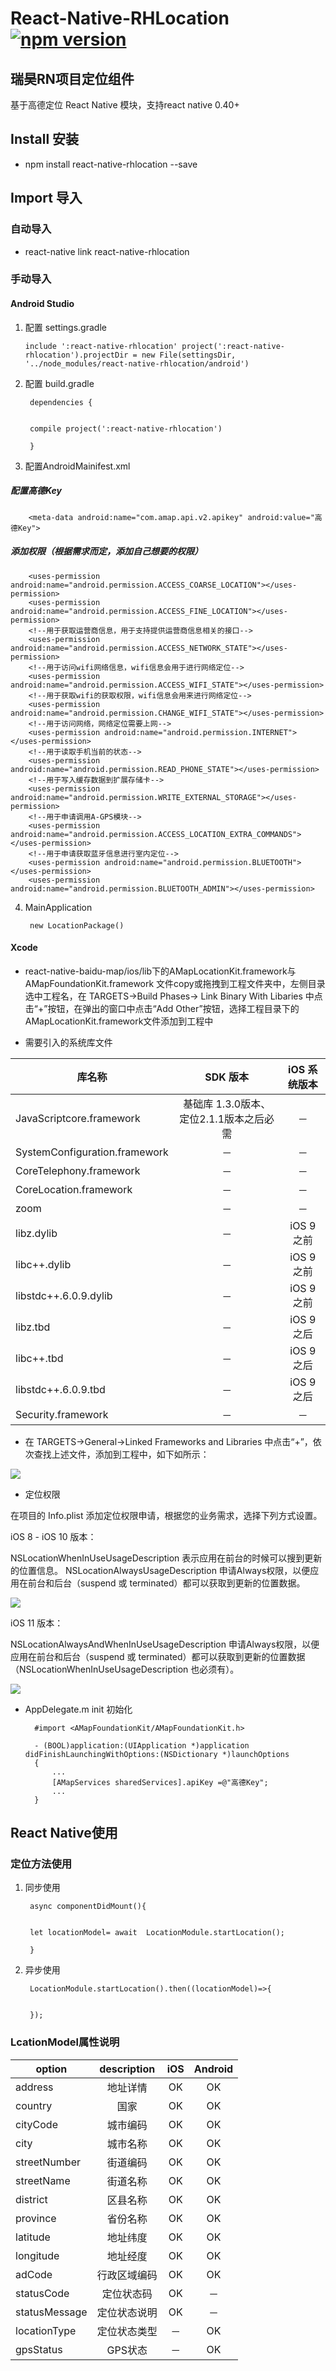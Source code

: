 # React-Native-RHLocation [![npm version](https://img.shields.io/npm/v/react-native-rhlocation.svg?style=flat)](https://www.npmjs.com/package/react-native-rhlocation)
## **瑞昊RN项目定位组件**


基于高德定位 React Native 模块，支持react native 0.40+


## Install 安装

* npm install react-native-rhlocation --save

## Import 导入

### 自动导入

* react-native link react-native-rhlocation

### 手动导入

#### Android Studio

1. 配置 settings.gradle 

	`include ':react-native-rhlocation'
 project(':react-native-rhlocation').projectDir = new File(settingsDir, '../node_modules/react-native-rhlocation/android')`


2. 配置 build.gradle 

	
		dependencies {


		compile project(':react-native-rhlocation')
		
		}
3. 配置AndroidMainifest.xml 
#####   配置高德Key
	 	<meta-data android:name="com.amap.api.v2.apikey" android:value="高德Key"> 
##### 	  添加权限（根据需求而定，添加自己想要的权限）
		<uses-permission android:name="android.permission.ACCESS_COARSE_LOCATION"></uses-permission>
	    <uses-permission android:name="android.permission.ACCESS_FINE_LOCATION"></uses-permission>
	    <!--用于获取运营商信息，用于支持提供运营商信息相关的接口-->
	    <uses-permission android:name="android.permission.ACCESS_NETWORK_STATE"></uses-permission>
	    <!--用于访问wifi网络信息，wifi信息会用于进行网络定位-->
	    <uses-permission android:name="android.permission.ACCESS_WIFI_STATE"></uses-permission>
	    <!--用于获取wifi的获取权限，wifi信息会用来进行网络定位-->
	    <uses-permission android:name="android.permission.CHANGE_WIFI_STATE"></uses-permission>
	    <!--用于访问网络，网络定位需要上网-->
	    <uses-permission android:name="android.permission.INTERNET"></uses-permission>
	    <!--用于读取手机当前的状态-->
	    <uses-permission android:name="android.permission.READ_PHONE_STATE"></uses-permission>
	    <!--用于写入缓存数据到扩展存储卡-->
	    <uses-permission android:name="android.permission.WRITE_EXTERNAL_STORAGE"></uses-permission>
	    <!--用于申请调用A-GPS模块-->
	    <uses-permission android:name="android.permission.ACCESS_LOCATION_EXTRA_COMMANDS"></uses-permission>
	    <!--用于申请获取蓝牙信息进行室内定位-->
	    <uses-permission android:name="android.permission.BLUETOOTH"></uses-permission>
	    <uses-permission android:name="android.permission.BLUETOOTH_ADMIN"></uses-permission>

4. MainApplication

		new LocationPackage()


#### Xcode

*  react-native-baidu-map/ios/lib下的AMapLocationKit.framework与AMapFoundationKit.framework 文件copy或拖拽到工程文件夹中，左侧目录选中工程名，在 TARGETS->Build Phases-> Link Binary With Libaries 中点击“+”按钮，在弹出的窗口中点击“Add Other”按钮，选择工程目录下的 AMapLocationKit.framework文件添加到工程中

* 需要引入的系统库文件


| 库名称                    | SDK 版本  |iOS 系统版本 
| ----------------------- |:-----:| :-------:
| JavaScriptcore.framework     | 基础库 1.3.0版本、定位2.1.1版本之后必需  | －     
| SystemConfiguration.framework         | －   | －     
| CoreTelephony.framework     | －   | －   
| CoreLocation.framework                | － | －        
| zoom                    | － | －      
| libz.dylib                 | － | iOS 9之前     
| libc++.dylib                 | － | iOS 9之前    
| libstdc++.6.0.9.dylib               | －  | iOS 9之前     
| libz.tbd  | －   | iOS 9之后
| libc++.tbd      | －   | iOS 9之后
| libstdc++.6.0.9.tbd | －   | iOS 9之后
| Security.framework            | －   | －

* 在 TARGETS->General->Linked Frameworks and Libraries 中点击“+”，依次查找上述文件，添加到工程中，如下如所示：


![](http://a.amap.com/lbs/static/img/ios_location_sdk_libs.png)

* 定位权限


在项目的 Info.plist 添加定位权限申请，根据您的业务需求，选择下列方式设置。

iOS 8 - iOS 10 版本： 
 
NSLocationWhenInUseUsageDescription 表示应用在前台的时候可以搜到更新的位置信息。
NSLocationAlwaysUsageDescription 申请Always权限，以便应用在前台和后台（suspend 或 terminated）都可以获取到更新的位置数据。

![](http://a.amap.com/lbs/static/img/ios_location_sdk_permission.png)

iOS 11 版本：

NSLocationAlwaysAndWhenInUseUsageDescription 申请Always权限，以便应用在前台和后台（suspend 或 terminated）都可以获取到更新的位置数据（NSLocationWhenInUseUsageDescription 也必须有）。

![](https://a.amap.com/lbs/static/img/iOS11%E6%9D%83%E9%99%90.png)

* AppDelegate.m init 初始化

		#import <AMapFoundationKit/AMapFoundationKit.h>
		
		- (BOOL)application:(UIApplication *)application didFinishLaunchingWithOptions:(NSDictionary *)launchOptions
		{
  		  	...
    		[AMapServices sharedServices].apiKey =@"高德Key";
    		...
		}

## React Native使用

### 定位方法使用
1. 同步使用

		async componentDidMount(){


  		let locationModel= await  LocationModule.startLocation();

		}


2. 异步使用

		LocationModule.startLocation().then((locationModel)=>{

   
  		});

### LcationModel属性说明

| option                  | description  |iOS |Android
| ----------------------- |:-----:| :-------:| :-------:
| address    | 地址详情  | OK|OK     
| country         | 国家   | OK|OK     
| cityCode     | 城市编码  | OK|OK   
| city                | 城市名称 | OK|OK        
| streetNumber                    | 街道编码 | OK|OK      
| streetName                 | 街道名称 | OK|OK       
| district                | 区县名称 | OK|OK     
| province               | 省份名称  | OK|OK      
| latitude  | 地址纬度   | OK|OK  
| longitude      | 地址经度   | OK|OK  
| adCode | 行政区域编码  | OK|OK  
| statusCode           | 定位状态码   | OK|－ 
| statusMessage           | 定位状态说明   | OK| －
| locationType           | 定位状态类型   | －| OK
| gpsStatus           | GPS状态   | －| OK





